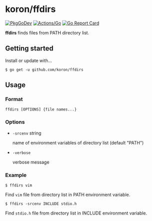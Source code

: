 # koron/ffdirs

[![PkgGoDev](https://pkg.go.dev/badge/github.com/koron/ffdirs)](https://pkg.go.dev/github.com/koron/ffdirs)
[![Actions/Go](https://github.com/koron/ffdirs/workflows/Go/badge.svg)](https://github.com/koron/ffdirs/actions?query=workflow%3AGo)
[![Go Report Card](https://goreportcard.com/badge/github.com/koron/ffdirs)](https://goreportcard.com/report/github.com/koron/ffdirs)

**ffdirs** finds files from PATH directory list.

## Getting started

Install or update with...

```console
$ go get -u github.com/koron/ffdirs
```

## Usage

### Format

```
ffdirs [OPTIONS] {file names...}
```

### Options

*   `-srcenv` string

    name of environment variables of directory list (default "PATH")
*   `-verbose`

    verbose message

### Example

```console
$ ffdirs vim
```

Find `vim` file from directory list in PATH environment variable.

```console
$ ffdirs -srcenv INCLUDE stdio.h
```

Find `stdio.h` file from directory list in INCLUDE environment variable.

